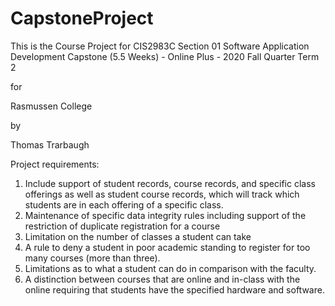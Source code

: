 # CapstoneProject

This is the Course Project for CIS2983C Section 01 Software Application Development Capstone (5.5 Weeks) - Online Plus - 2020 Fall Quarter Term 2

for

Rasmussen College

by

Thomas Trarbaugh

Project requirements: 
1.	Include support of student records, course records, and specific class offerings as well as student course records, which will track which students are in each offering of a specific class. 
2.	Maintenance of specific data integrity rules including support of the restriction of duplicate registration for a course
3.	Limitation on the number of classes a student can take
4.	A rule to deny a student in poor academic standing to register for too many courses (more than three).
5.	Limitations as to what a student can do in comparison with the faculty.
6.	A distinction between courses that are online and in-class with the online requiring that students have the specified hardware and software.
